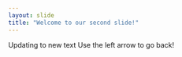 ```yaml
---
layout: slide
title: "Welcome to our second slide!"
---
```

Updating to new text 
Use the left arrow to go back!